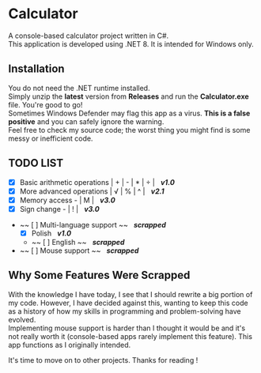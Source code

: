 # Calculator
A console-based calculator project written in C#.<br />This application is developed using .NET 8. It is intended for Windows only.

## Installation
You do not need the .NET runtime installed.<br />
Simply unzip the **latest** version from **Releases** and run the **Calculator.exe** file. You're good to go!<br />
Sometimes Windows Defender may flag this app as a virus. **This is a false positive** and you can safely ignore the warning.<br />
Feel free to check my source code; the worst thing you might find is some messy or  inefficient code.

## TODO LIST
- [x] Basic arithmetic operations | + | - | * | ÷ |&nbsp;&nbsp; ***v1.0***
- [x] More advanced operations | √ | % | ^ |&nbsp;&nbsp; ***v2.1***
- [x] Memory access - | M |&nbsp;&nbsp; ***v3.0***
- [x] Sign change - | ! |&nbsp;&nbsp; ***v3.0***
- ~~ [ ] Multi-language support ~~&nbsp;&nbsp; ***scrapped***
    - [x] Polish&nbsp;&nbsp; ***v1.0***
    - ~~ [ ] English ~~&nbsp;&nbsp; ***scrapped***
- ~~ [ ] Mouse support ~~&nbsp;&nbsp; ***scrapped***

## Why Some Features Were Scrapped
With the knowledge I have today, I see that I should rewrite a big portion of my code. However, I have decided against this, wanting to keep this code as a history of how my skills in programming and problem-solving have evolved. <br />
Implementing mouse support is harder than I thought it would be and it's not really worth it (console-based apps rarely implement this feature). This app functions as I originally intended. <br />

It's time to move on to other projects. Thanks for reading ! 